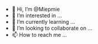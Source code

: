 - 👋 Hi, I’m @Miepmie
- 👀 I’m interested in ...
- 🌱 I’m currently learning ...
- 💞️ I’m looking to collaborate on ...
- 📫 How to reach me ...

<!---
Miepmie/Miepmie is a ✨ special ✨ repository because its `README.md` (this file) appears on your GitHub profile.
You can click the Preview link to take a look at your changes.
--->
